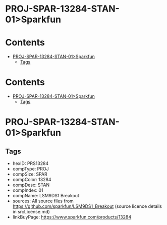 
PROJ-SPAR-13284-STAN-01>Sparkfun
================================

Contents
========

* [PROJ-SPAR-13284-STAN-01>Sparkfun](#proj-spar-13284-stan-01sparkfun)
	* [Tags](#tags)

Contents
========

* [PROJ-SPAR-13284-STAN-01>Sparkfun](#proj-spar-13284-stan-01sparkfun)
	* [Tags](#tags)

# PROJ-SPAR-13284-STAN-01>Sparkfun

## Tags

- hexID: PRS13284
- oompType: PROJ
- oompSize: SPAR
- oompColor: 13284
- oompDesc: STAN
- oompIndex: 01
- oompName: LSM9DS1 Breakout
- sources: All source files from https://github.com/sparkfun/LSM9DS1_Breakout (source licence details in srcLicense.md)
- linkBuyPage: https://www.sparkfun.com/products/13284
